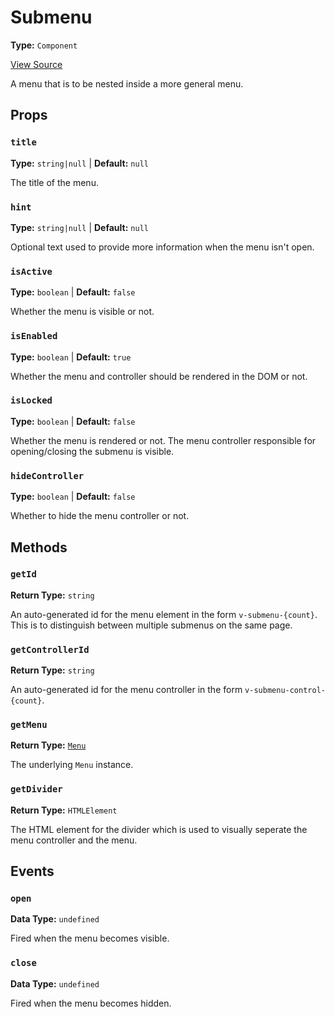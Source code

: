 # Submenu

**Type:** `Component`

[View Source](../../../../../../vime-complete/src/plugins/settings/menu/submenu/Submenu.svelte)

A menu that is to be nested inside a more general menu.

## Props

### `title`

**Type:** `string|null` | **Default:** `null`

The title of the menu.

### `hint`

**Type:** `string|null` | **Default:** `null`

Optional text used to provide more information when the menu isn't open.

### `isActive`

**Type:** `boolean` | **Default:** `false`

Whether the menu is visible or not.

### `isEnabled`

**Type:** `boolean` | **Default:** `true`

Whether the menu and controller should be rendered in the DOM or not.

### `isLocked`

**Type:** `boolean` | **Default:** `false`

Whether the menu is rendered or not. The menu controller responsible for opening/closing the 
submenu is visible.

### `hideController`

**Type:** `boolean` | **Default:** `false`

Whether to hide the menu controller or not.

## Methods

### `getId`

**Return Type:** `string`

An auto-generated id for the menu element in the form `v-submenu-{count}`. This is to distinguish
between multiple submenus on the same page.

### `getControllerId`

**Return Type:** `string`

An auto-generated id for the menu controller in the form `v-submenu-control-{count}`.

### `getMenu`

**Return Type:** [`Menu`](../menu.md)

The underlying `Menu` instance.

### `getDivider`

**Return Type:** `HTMLElement`

The HTML element for the divider which is used to visually seperate the menu controller and the menu.

## Events

### `open`

**Data Type:** `undefined`

Fired when the menu becomes visible.

### `close`

**Data Type:** `undefined`

Fired when the menu becomes hidden.